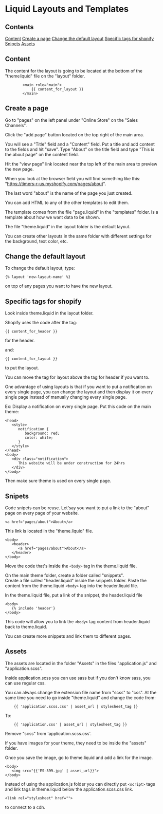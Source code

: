 # Liquid Layouts and Templates

## Contents
[Content](#Content)
[Create a page](#Create-a-page)
[Change the default layout](#Change-the-default-layout)
[Specific tags for shopify](#Specific-tags-for-shopify)
[Snipets](#Snipets)
[Assets](#Assets)

## Content
The content for the layout is going to be located at the bottom of the "themeliquid" file on the "layout" folder.

```
        <main role="main">
            {{ content_for_layout }}
        </main>
```

## Create a page

Go to "pages" on the left panel under "Online Store" on the "Sales Channels".  

Click the "add page" button located on the top right of the main area.  

You will see a "Title" field and a "Content" field. Put a title and add content to the fields and hit "save". Type "About" on the title field and type "This is the about page" on the content field.

Hit the "view page" link located near the top left of the main area to preview the new page. 

When you look at the browser field you will find something like this: "https://timers-r-us.myshopify.com/pages/about".  

The last word "about" is the name of the page you just created.  

You can add HTML to any of the other templates to edit them. 

The template comes from the file "page.liquid" in the "templates" folder. Is a template about how we want data to be shown.  

The file "theme.liquid" in the layout folder is the default layout. 

You can create other layouts in the same folder with different settings for the background, text color, etc. 

## Change the default layout
To change the default layout, type:
```
{% layout 'new-layout-name' %}
```
on top of any pages you want to have the new layout.  

## Specific tags for shopify

Look inside theme.liquid in the layout folder.

Shopify uses the code after the tag:
```
{{ content_for_header }}
``` 
for the header.

and: 
```
{{ content_for_layout }}
```
to put the layout.  

You can move the tag for layout above the tag for header if you want to.  

One advantage of using layouts is that if you want to put a notification on every single page, you can change the layout and then display it on every single page instead of manually changing every single page.

Ex: Display a notification on every single page.
Put this code on the main theme:
```
<head>
   <style>
      notification {
         background: red;
         color: white;
      }
   </style>
</head>
<body>
   <div class="notification">
      This website will be under construction for 24hrs
   </div>
</body>
```  
Then make sure theme is used on every single page.  

## Snipets
Code snipets can be reuse. Let'say you want to put a link to the "about" page on every page of your website.

```
<a href="pages/about">About</a>
```
This link is located in the "theme.liquid" file. 
```
<body>
   <header>
      <a href="pages/about">About</a>
   </header>
</body>
```  

Move the code that's inside the ```<body>``` tag in the theme.liquid file.

On the main theme folder, create a folder called "snippets".  
Create a file called "header.liquid" inside the snippets folder.
Paste the content from the theme.liquid ```<body>``` tag into the header.liquid file.

In the theme.liquid file, put a link of the snippet, the header.liquid file
```
<body>
   {% include 'header'}
</body>
```
This code will allow you to link the ```<body>``` tag content from header.liquid back to theme.liquid.  

You can create more snippets and link them to different pages.  

## Assets

The assets are located in the folder "Assets" in the files "application.js" and "application.scss".  

Inside application.scss you can use sass but if you don't know sass, you can use regular css.  

You can always change the extension file name from "scss" to "css". At the same time you need to go inside "theme.liquid" and change the code from: 
```
    {{ 'application.scss.css' | asset_url | stylesheet_tag }}
```  
To:  
```  
    {{ 'application.css' | asset_url | stylesheet_tag }}
```  
Remove "scss" from 'application.scss.css'.  

If you have images for your theme, they need to be inside the "assets" folder.  

Once you save the image, go to theme.liquid and add a link for the image.  
```
<body>
   <img src="{{'ES-399.jpg' | asset_url}}">
</body>
```   

Instead of using the application.js folder you can directly put ```<script>``` tags and link tags in theme.liquid below the application.scss.css link.  
```
<link rel="stylesheet" href="">
``` 
to connect to a cdn.  



